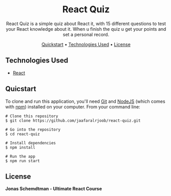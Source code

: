 <h1 align="center">React Quiz</h1>

<p align="center">React Quiz is a simple quiz about React it, with 15 different questions to test your React knowledge about it. When u finish the quiz u get your points and set a personal record.</p>

<div align="center">
  
<a href="#quicstart" >Quickstart</a> • <a href="#technologies-used" align="center">Technologies Used</a> •  <a href="#license" align="center"> License  </a>

</div>

## Technologies Used

- [React](https://react.dev/)

## Quicstart

To clone and run this application, you'll need [Git](https://git-scm.com/) and [NodeJS](https://nodejs.org/en) (which comes with [npm](https://www.npmjs.com/)) installed on your computer. From your command line:

```
# Clone this repository
$ git clone https://github.com/jaafaralrjoob/react-quiz.git

# Go into the repository
$ cd react-quiz

# Install dependencies
$ npm install

# Run the app
$ npm run start
```

## License

**Jonas Schemdtman - Ultimate React Course**

